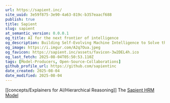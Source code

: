 ```yaml
---
url: https://sapient.inc/
site_uuid: 3e59f875-3e90-4a63-819c-b357eaacf688
publish: true
title: Sapient
slug: sapient
at_semantic_version: 0.0.0.1
og_title: AI for the next frontier of intelligence
og_description: Building Self-Evolving Machine Intelligence to Solve the World's Most Challenging Problems
og_image: https://i.imgur.com/A2q7Oua.jpeg
og_favicon: https://sapient.inc/assets/favicon-3w2DEL4h.ico
og_last_fetch: 2025-08-04T05:50:53.110Z
tags: [Model-Producers, Open-Source-Collaborations]
github_profile_url: https://github.com/sapientinc
date_created: 2025-08-04
date_modified: 2025-08-04
---
```

[[concepts/Explainers for AI/Hierarchical Reasoning]]
The [Sapient HRM Model](https://github.com/sapientinc/HRM)
